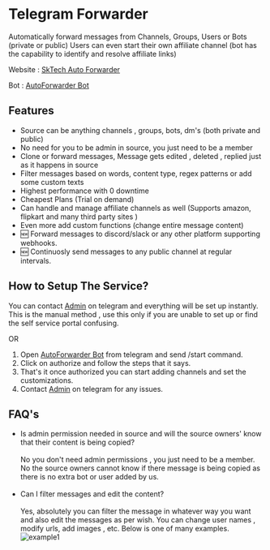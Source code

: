 # Telegram Forwarder 
Automatically forward messages from Channels, Groups, Users or Bots (private or public)
Users can even start their own affiliate channel (bot has the capability to identify and resolve affiliate links)

Website : [SkTech Auto Forwarder](https://sktechhub.com/auto-forward)

Bot : [AutoForwarder Bot](https://telegram.me/autoforward_msgbot)


## Features
 - Source can be anything channels , groups, bots, dm's (both private and public)
 - No need for you to be admin in source, you just need to be a member 
 - Clone or forward messages, Message gets edited , deleted , replied just as it happens in source
 - Filter messages based on words, content type, regex patterns or add some custom texts 
 - Highest performance with 0 downtime
 - Cheapest Plans (Trial on demand)
 - Can handle and manage affiliate channels as well (Supports amazon, flipkart and many third party sites )
 - Even more add custom functions (change entire message content)
 - 🆕 Forward messages to discord/slack or any other platform supporting webhooks.
 - 🆕 Continuosly send messages to any public channel at regular intervals.

## How to Setup The Service?
You can contact [Admin](https://telegram.me/kshubham506) on telegram and everything will be set up instantly. This is the manual method , use this only if you are unable to set up or find the self service portal confusing.
 
 OR
 
 1. Open [AutoForwarder Bot](https://telegram.me/autoforward_msgbot) from telegram and send /start command.
 2. Click on authorize and follow the steps that it says.
 3. That's it once authorized you can start adding channels and set the customizations.
 4. Contact [Admin](https://telegram.me/kshubham506) on telegram for any issues.

## FAQ's
- Is admin permission needed in source and will the source owners' know that their content is being copied?<br><br>
No you don't need admin permissions , you just need to be a member. No the source owners cannot know if there message is being copied as there is no extra bot or user added by us.<br><br>
- Can I filter messages and edit the content?<br><br>
Yes, absolutely you can filter the message in whatever way you want and also edit the messages as per wish. You can change user names , modify urls, add images , etc. Below is one of many examples.
![example1](https://github.com/kshubham506/telegram_forwarder/blob/main/example1.png)

 
 
